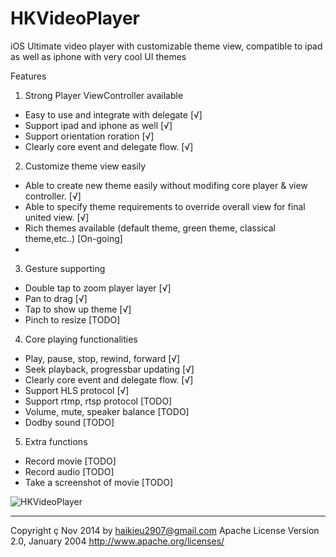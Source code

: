 HKVideoPlayer
================

iOS Ultimate video player with customizable theme view, compatible to ipad as well as iphone with very cool UI themes

Features

1) Strong Player ViewController available
  + Easy to use and integrate with delegate [√]
  + Support ipad and iphone as well [√]
  + Support orientation roration [√]
  + Clearly core event and delegate flow. [√]
  
2) Customize theme view easily
  + Able to create new theme easily without modifing core player & view controller. [√]
  + Able to specify theme requirements to override overall view for final united view. [√]
  + Rich themes available (default theme, green theme, classical theme,etc..) [On-going]
  +
3) Gesture supporting
  + Double tap to zoom player layer [√]
  + Pan to drag [√]
  + Tap to show up theme [√]
  + Pinch to resize [TODO]

4) Core playing functionalities
  + Play, pause, stop, rewind, forward [√]
  + Seek playback, progressbar updating [√]
  + Clearly core event and delegate flow. [√]
  + Support HLS protocol [√]
  + Support rtmp, rtsp protocol [TODO]
  + Volume, mute, speaker balance [TODO]
  + Dodby sound [TODO]

5) Extra functions
  + Record movie [TODO]
  + Record audio [TODO]
  + Take a screenshot of movie [TODO]
  

![HKVideoPlayer](https://raw.githubusercontent.com/haikieu/iOS-Video-Player/master/Images/Theme_default.png "Video player with default theme")




-------------------------------------------------
Copyright ç Nov 2014 by haikieu2907@gmail.com
Apache License Version 2.0, January 2004
http://www.apache.org/licenses/

